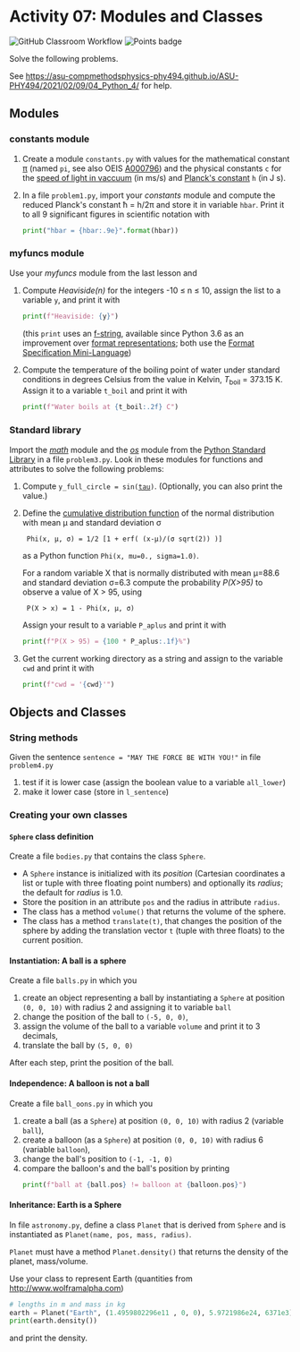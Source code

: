 <!-- -*- coding: utf-8 -*- -->
# Activity 07: Modules and Classes
![GitHub Classroom Workflow](../../workflows/GitHub%20Classroom%20Workflow/badge.svg?branch=main) ![Points badge](../../blob/badges/.github/badges/points.svg)


Solve the following problems.

See https://asu-compmethodsphysics-phy494.github.io/ASU-PHY494/2021/02/09/04_Python_4/ for help.

## Modules

### constants module

1. Create a module `constants.py` with values for the mathematical
   constant [π](https://mathworld.wolfram.com/Pi.html) (named `pi`,
   see also OEIS [A000796](http://oeis.org/A000796)) and the physical
   constants `c` for the [speed of light in
   vaccuum](https://physics.nist.gov/cgi-bin/cuu/Value?c) (in ms/s)
   and [Planck's
   constant](https://physics.nist.gov/cgi-bin/cuu/Value?h) `h` (in J
   s).

2. In a file `problem1.py`, import your *constants* module and compute
   the reduced Planck's constant ħ = h/2π and store it in variable
   `hbar`. Print it to all 9 significant figures in scientific notation with
   ```python
   print("hbar = {hbar:.9e}".format(hbar))
   ```
   
### myfuncs module

Use your *myfuncs* module from the last lesson and

1. Compute *Heaviside(n)* for the integers -10 ≤ n ≤ 10, assign the
   list to a variable `y`, and print it with
   ```python
   print(f"Heaviside: {y}")
   ```
   (this `print` uses an
   [f-string](https://docs.python.org/3/reference/lexical_analysis.html#formatted-string-literals),
   available since Python 3.6 as an improvement over [format
   representations](https://docs.python.org/3/library/functions.html#format);
   both use the [Format Specification
   Mini-Language](https://docs.python.org/3/library/string.html#formatspec))

2. Compute the temperature of the boiling point of water under
   standard conditions in degrees Celsius from the value in Kelvin,
   *T*<sub>boil</sub> = 373.15 K. Assign it to a variable `t_boil` and
   print it with
   ```python
   print(f"Water boils at {t_boil:.2f} C")
   ```

### Standard library

Import the *[math](https://docs.python.org/3/library/math.html)*
module and the *[os](https://docs.python.org/3/library/os.html)*
module from the [Python Standard
Library](https://docs.python.org/3/library/index.html) in a file
`problem3.py`. Look in these modules for functions and attributes to
solve the following problems:

1. Compute `y_full_circle =
   sin(`[`tau`](https://docs.python.org/3/library/math.html#math.tau)`)`. (Optionally,
   you can also print the value.)

2. Define the [cumulative distribution
   function](https://en.wikipedia.org/wiki/Normal_distribution#Cumulative_distribution_function)
   of the normal distribution with mean µ and standard deviation σ

        Phi(x, µ, σ) = 1/2 [1 + erf( (x-µ)/(σ sqrt(2)) )]

   as a Python function `Phi(x, mu=0., sigma=1.0)`.
   
   For a random variable X that is normally distributed with mean
   µ=88.6 and standard deviation σ=6.3 compute the probability
   *P(X>95)* to observe a value of X > 95, using

        P(X > x) = 1 - Phi(x, µ, σ)

   Assign your result to a variable `P_aplus` and print it with
   ```python
   print(f"P(X > 95) = {100 * P_aplus:.1f}%")
   ```


3. Get the current working directory as a string and assign to the
   variable `cwd` and print it with
   ```python
   print(f"cwd = '{cwd}'")
   ```   

## Objects and Classes

### String methods

Given the sentence `sentence = "MAY THE FORCE BE WITH YOU!"` in file `problem4.py`

1. test if it is lower case (assign the boolean value to a variable `all_lower`)
2. make it lower case (store in `l_sentence`)

### Creating your own classes

#### `Sphere` class definition
Create a file `bodies.py` that contains the class `Sphere`.

* A `Sphere` instance is initialized with its *position* (Cartesian
  coordinates a list or tuple with three floating point numbers) and
  optionally its *radius*; the default for *radius* is 1.0.
* Store the position in an attribute `pos` and the radius in attribute `radius`.
* The class has a method `volume()` that returns the volume of the sphere.
* The class has a method `translate(t)`, that changes the position of
  the sphere by adding the translation vector `t` (tuple with three
  floats) to the current position.

#### Instantiation: A ball is a sphere

Create a file `balls.py` in which you

1. create an object representing a ball by instantiating a `Sphere` at
   position `(0, 0, 10)` with radius 2 and assigning it to variable
   `ball`
2. change the position of the ball to `(-5, 0, 0)`,
3. assign the volume of the ball to a variable `volume` and print it to 3 decimals,
4. translate the ball by `(5, 0, 0)`

After each step, print the position of the ball.

#### Independence: A balloon is not a ball

Create a file `ball_oons.py` in which you

1. create a ball (as a `Sphere`) at position `(0, 0, 10)` with radius
   2 (variable `ball`),
2. create a balloon (as a `Sphere`) at position `(0, 0, 10)` with radius
   6 (variable `balloon`),
3. change the ball's position to `(-1, -1, 0)`
4. compare the balloon's and the ball's position by printing
   ```python
   print(f"ball at {ball.pos} != balloon at {balloon.pos}")
   ```
#### Inheritance: Earth is a Sphere

In file `astronomy.py`, define a class `Planet` that is derived from
`Sphere` and is instantiated as `Planet(name, pos, mass, radius)`.

`Planet` must have a method `Planet.density()` that returns the
density of the planet, mass/volume.

Use your class to represent Earth (quantities from <http://www.wolframalpha.com>)
```python
# lengths in m and mass in kg
earth = Planet("Earth", (1.4959802296e11 , 0, 0), 5.9721986e24, 6371e3)
print(earth.density())
```
and print the density.
